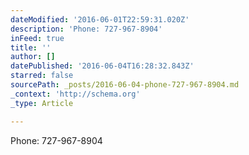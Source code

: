 ```yaml
---
dateModified: '2016-06-01T22:59:31.020Z'
description: 'Phone: 727-967-8904'
inFeed: true
title: ''
author: []
datePublished: '2016-06-04T16:28:32.843Z'
starred: false
sourcePath: _posts/2016-06-04-phone-727-967-8904.md
_context: 'http://schema.org'
_type: Article

---
```

Phone: 727-967-8904